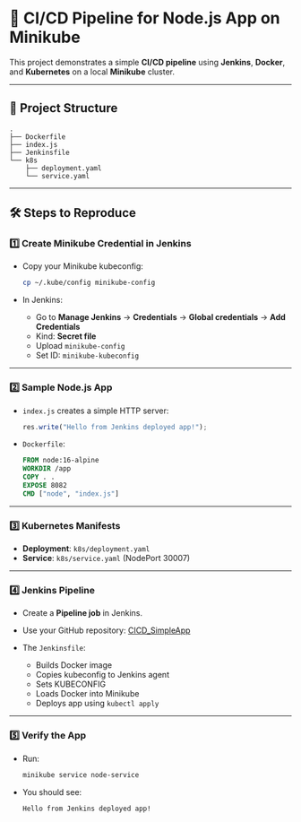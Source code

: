 # 🚀 CI/CD Pipeline for Node.js App on Minikube

This project demonstrates a simple **CI/CD pipeline** using **Jenkins**, **Docker**, and **Kubernetes** on a local **Minikube** cluster.

---

## 📂 Project Structure

```
.
├── Dockerfile
├── index.js
├── Jenkinsfile
└── k8s
    ├── deployment.yaml
    └── service.yaml
```

---

## 🛠️ Steps to Reproduce

### 1️⃣ Create Minikube Credential in Jenkins

* Copy your Minikube kubeconfig:

  ```bash
  cp ~/.kube/config minikube-config
  ```
* In Jenkins:

  * Go to **Manage Jenkins** → **Credentials** → **Global credentials** → **Add Credentials**
  * Kind: **Secret file**
  * Upload `minikube-config`
  * Set ID: `minikube-kubeconfig`

---

### 2️⃣ Sample Node.js App

* `index.js` creates a simple HTTP server:

  ```js
  res.write("Hello from Jenkins deployed app!");
  ```

* `Dockerfile`:

  ```Dockerfile
  FROM node:16-alpine
  WORKDIR /app
  COPY . .
  EXPOSE 8082
  CMD ["node", "index.js"]
  ```

---

### 3️⃣ Kubernetes Manifests

* **Deployment**: `k8s/deployment.yaml`
* **Service**: `k8s/service.yaml` (NodePort 30007)

---

### 4️⃣ Jenkins Pipeline

* Create a **Pipeline job** in Jenkins.
* Use your GitHub repository: [CICD\_SimpleApp](https://github.com/Bahnasy2001/CICD_SimpleApp)
* The `Jenkinsfile`:

  * Builds Docker image
  * Copies kubeconfig to Jenkins agent
  * Sets KUBECONFIG
  * Loads Docker into Minikube
  * Deploys app using `kubectl apply`

---

### 5️⃣ Verify the App

* Run:

  ```bash
  minikube service node-service
  ```
* You should see:

  ```
  Hello from Jenkins deployed app!
  ```



